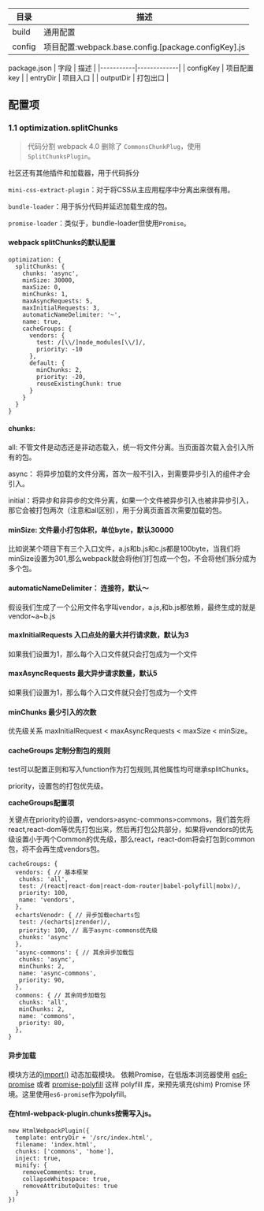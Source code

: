 | 目录   | 描述                                                |
|--------|-----------------------------------------------------|
| build  | 通用配置                                            |
| config | 项目配置:webpack.base.config.[package.configKey].js |

package.json
| 字段      | 描述        |
|-----------|-------------|
| configKey | 项目配置key |
| entryDir  | 项目入口    |
| outputDir | 打包出口    |


## 配置项
### 1.1 optimization.splitChunks
> 代码分割 webpack 4.0 删除了 `CommonsChunkPlug`，使用 `SplitChunksPlugin`。

社区还有其他插件和加载器，用于代码拆分

`mini-css-extract-plugin`：对于将CSS从主应用程序中分离出来很有用。

`bundle-loader`：用于拆分代码并延迟加载生成的包。

`promise-loader`：类似于，bundle-loader但使用`Promise`。

#### webpack splitChunks的默认配置
```
optimization: {
  splitChunks: {
    chunks: 'async',
    minSize: 30000,
    maxSize: 0,
    minChunks: 1,
    maxAsyncRequests: 5,
    maxInitialRequests: 3,
    automaticNameDelimiter: '~',
    name: true,
    cacheGroups: {
      vendors: {
        test: /[\\/]node_modules[\\/]/,
        priority: -10
      },
      default: {
        minChunks: 2,
        priority: -20,
        reuseExistingChunk: true
      }
    }
  }
}
```

#### chunks:
all: 不管文件是动态还是非动态载入，统一将文件分离。当页面首次载入会引入所有的包。

async： 将异步加载的文件分离，首次一般不引入，到需要异步引入的组件才会引入。

initial：将异步和非异步的文件分离，如果一个文件被异步引入也被非异步引入，那它会被打包两次（注意和all区别），用于分离页面首次需要加载的包。

#### minSize: 文件最小打包体积，单位byte，默认30000

比如说某个项目下有三个入口文件，a.js和b.js和c.js都是100byte，当我们将minSize设置为301,那么webpack就会将他们打包成一个包，不会将他们拆分成为多个包。

#### automaticNameDelimiter： 连接符，默认～

假设我们生成了一个公用文件名字叫vendor，a.js,和b.js都依赖，最终生成的就是 vendor~a~b.js

#### maxInitialRequests 入口点处的最大并行请求数，默认为3

如果我们设置为1，那么每个入口文件就只会打包成为一个文件

#### maxAsyncRequests 最大异步请求数量，默认5

如果我们设置为1，那么每个入口文件就只会打包成为一个文件

#### minChunks 最少引入的次数
优先级关系
maxInitialRequest < maxAsyncRequests < maxSize < minSize。

#### cacheGroups 定制分割包的规则

test可以配置正则和写入function作为打包规则,其他属性均可继承splitChunks。

priority，设置包的打包优先级。

**cacheGroups配置项**

关键点在priority的设置，vendors>async-commons>commons，我们首先将react,react-dom等优先打包出来，然后再打包公共部分，如果将vendors的优先级设置小于两个Common的优先级，那么react，react-dom将会打包到common包，将不会再生成vendors包。
```
cacheGroups: {
  vendors: { // 基本框架
   chunks: 'all',
   test: /(react|react-dom|react-dom-router|babel-polyfill|mobx)/,
   priority: 100,
   name: 'vendors',
  },
  echartsVenodr: { // 异步加载echarts包
   test: /(echarts|zrender)/,
   priority: 100, // 高于async-commons优先级
   chunks: 'async'
  },
  'async-commons': { // 其余异步加载包
   chunks: 'async',
   minChunks: 2,
   name: 'async-commons',
   priority: 90,
  },
  commons: { // 其余同步加载包
   chunks: 'all',
   minChunks: 2,
   name: 'commons',
   priority: 80,
  },
}
```

#### 异步加载

模块方法的[import()](https://webpack.docschina.org/api/module-methods/#import-) 动态加载模块。 依赖Promise，在低版本浏览器使用 [es6-promise](https://github.com/stefanpenner/es6-promise) 或者 [promise-polyfill](https://github.com/taylorhakes/promise-polyfill) 这样 polyfill 库，来预先填充(shim) Promise 环境。这里使用`es6-promise`作为polyfill。

#### 在html-webpack-plugin.chunks按需写入js。
```
new HtmlWebpackPlugin({
  template: entryDir + '/src/index.html',
  filename: 'index.html',
  chunks: ['commons', 'home'],
  inject: true,
  minify: {
    removeComments: true,
    collapseWhitespace: true,
    removeAttributeQuites: true
  }
})
```